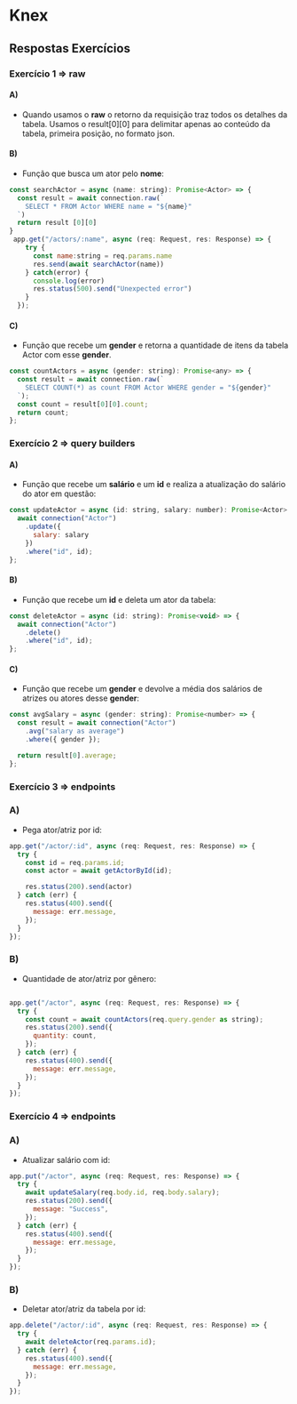 # Knex 
## Respostas Exercícios
### Exercício 1 => raw

#### A)

- Quando usamos o __raw__ o retorno da requisição traz todos os detalhes da tabela. Usamos o result[0][0] para delimitar apenas ao conteúdo da tabela, primeira posição, no formato json.

#### B)

-  Função que busca um ator pelo **nome**:

~~~javascript
const searchActor = async (name: string): Promise<Actor> => {
  const result = await connection.raw(`
    SELECT * FROM Actor WHERE name = "${name}"
  `)
  return result [0][0]
}
 app.get("/actors/:name", async (req: Request, res: Response) => {
    try {
      const name:string = req.params.name
      res.send(await searchActor(name))
    } catch(error) {
      console.log(error)
      res.status(500).send("Unexpected error")
    }
  });
~~~

#### C)

- Função que recebe um **gender** e retorna a quantidade de itens da tabela Actor com esse **gender**.

~~~javascript
const countActors = async (gender: string): Promise<any> => {
  const result = await connection.raw(`
    SELECT COUNT(*) as count FROM Actor WHERE gender = "${gender}"
  `);
  const count = result[0][0].count;
  return count;
};
~~~

### Exercício 2 => query builders

#### A)

- Função que recebe um **salário** e um **id** e realiza a atualização do salário do ator em questão:

~~~javascript
const updateActor = async (id: string, salary: number): Promise<Actor> => {
  await connection("Actor")
    .update({
      salary: salary
    })
    .where("id", id);
};
~~~

#### B)

- Função que recebe um **id** e deleta um ator da tabela:

~~~javascript
const deleteActor = async (id: string): Promise<void> => {
  await connection("Actor")
    .delete()
    .where("id", id);
}; 
~~~

#### C)

- Função que recebe um **gender** e devolve a média dos salários de atrizes ou atores desse **gender**:

~~~javascript
const avgSalary = async (gender: string): Promise<number> => {
  const result = await connection("Actor")
    .avg("salary as average")
    .where({ gender });

  return result[0].average;
};
~~~

### Exercício 3 => endpoints

### A)
- Pega ator/atriz por id:

~~~javascript
app.get("/actor/:id", async (req: Request, res: Response) => {
  try {
    const id = req.params.id;
    const actor = await getActorById(id);

    res.status(200).send(actor)
  } catch (err) {
    res.status(400).send({
      message: err.message,
    });
  }
});
~~~

### B)

- Quantidade de ator/atriz por gênero:

~~~javascript

app.get("/actor", async (req: Request, res: Response) => {
  try {
    const count = await countActors(req.query.gender as string);
    res.status(200).send({
      quantity: count,
    });
  } catch (err) {
    res.status(400).send({
      message: err.message,
    });
  }
});
~~~
### Exercício 4 => endpoints

### A)
- Atualizar salário com id:

~~~javascript
app.put("/actor", async (req: Request, res: Response) => {
  try {
    await updateSalary(req.body.id, req.body.salary);
    res.status(200).send({
      message: "Success",
    });
  } catch (err) {
    res.status(400).send({
      message: err.message,
    });
  }
});
~~~

### B)

- Deletar ator/atriz da tabela por id:

~~~javascript
app.delete("/actor/:id", async (req: Request, res: Response) => {
  try {
    await deleteActor(req.params.id);
  } catch (err) {
    res.status(400).send({
      message: err.message,
    });
  }
});
~~~

